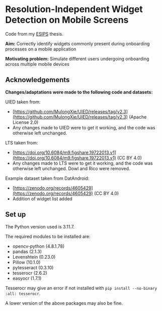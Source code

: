 # Resolution-Independent Widget Detection on Mobile Screens

Code from my [ESIPS](https://www.sydney.edu.au/engineering/study/scholarships/engineering-sydney-industry-placement-scholarship.html) thesis. 

**Aim:** Correctly identify widgets commonly present during onboarding processes on a mobile application

**Motivating problem:** Simulate different users undergoing onboarding across multiple mobile devices

## Acknowledgements 

**Changes/adaptations were made to the following code and datasets:**

UIED taken from:
* [https://github.com/MulongXie/UIED/releases/tag/v2.3](https://github.com/MulongXie/UIED/releases/tag/v2.3) (Apache License 2.0)
* Any changes made to UIED were to get it working, and the code was otherwise left unchanged.

LTS taken from:
* [https://doi.org/10.6084/m9.figshare.19722013.v1](https://doi.org/10.6084/m9.figshare.19722013.v1) (CC BY 4.0)
* Any changes made to LTS were to get it working, and the code was otherwise left unchanged. Dowl and Rico were removed.
  
Example dataset taken from DatAndroid:

* [https://zenodo.org/records/4605429](https://zenodo.org/records/4605429) (CC BY 4.0)
* Addition of widget list added

## Set up

The Python version used is 3.11.7.

The required modules to be installed are:
* opencv-python (4.8.1.78)
* pandas (2.1.3)
* Levenshtein (0.23.0)
* Pillow (10.1.0)
* pytesseract (0.3.10)
* tesserocr (2.6.2)
* easyocr (1.7.1)

Tesserocr may give an error if not installed with ``pip install --no-binary :all: tesserocr``.

A lower version of the above packages may also be fine.
